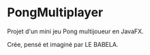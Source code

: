 # PongMultiplayer
Projet d'un mini jeu Pong multijoueur en JavaFX. 

Crée, pensé et imaginé par LE BABELA.
